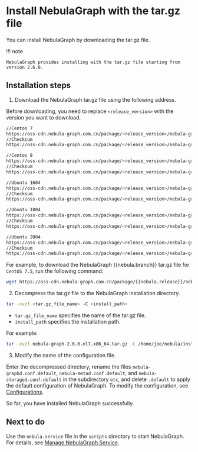 # Install NebulaGraph with the tar.gz file

You can install NebulaGraph by downloading the tar.gz file.

!!! note

    NebulaGraph provides installing with the tar.gz file starting from version 2.6.0.

## Installation steps

1. Download the NebulaGraph tar.gz file using the following address.
  
  Before downloading, you need to replace `<release_version>` with the version you want to download.

  ```bash
  //Centos 7
  https://oss-cdn.nebula-graph.com.cn/package/<release_version>/nebula-graph-<release_version>.el7.x86_64.tar.gz
  //Checksum
  https://oss-cdn.nebula-graph.com.cn/package/<release_version>/nebula-graph-<release_version>.el7.x86_64.tar.gz.sha256sum.txt
  
  //Centos 8
  https://oss-cdn.nebula-graph.com.cn/package/<release_version>/nebula-graph-<release_version>.el8.x86_64.tar.gz
  //Checksum
  https://oss-cdn.nebula-graph.com.cn/package/<release_version>/nebula-graph-<release_version>.el8.x86_64.tar.gz.sha256sum.txt
  
  //Ubuntu 1604
  https://oss-cdn.nebula-graph.com.cn/package/<release_version>/nebula-graph-<release_version>.ubuntu1604.amd64.tar.gz
  //Checksum
  https://oss-cdn.nebula-graph.com.cn/package/<release_version>/nebula-graph-<release_version>.ubuntu1604.amd64.tar.gz.sha256sum.txt
  
  //Ubuntu 1804
  https://oss-cdn.nebula-graph.com.cn/package/<release_version>/nebula-graph-<release_version>.ubuntu1804.amd64.tar.gz
  //Checksum
  https://oss-cdn.nebula-graph.com.cn/package/<release_version>/nebula-graph-<release_version>.ubuntu1804.amd64.tar.gz.sha256sum.txt
  
  //Ubuntu 2004
  https://oss-cdn.nebula-graph.com.cn/package/<release_version>/nebula-graph-<release_version>.ubuntu2004.amd64.tar.gz
  //Checksum
  https://oss-cdn.nebula-graph.com.cn/package/<release_version>/nebula-graph-<release_version>.ubuntu2004.amd64.tar.gz.sha256sum.txt
  ```
  
  For example, to download the NebulaGraph {{nebula.branch}} tar.gz file for `CentOS 7.5`, run the following command:
  
  ```bash
  wget https://oss-cdn.nebula-graph.com.cn/package/{{nebula.release}}/nebula-graph-{{nebula.release}}.el7.x86_64.tar.gz
  ```

2. Decompress the tar.gz file to the NebulaGraph installation directory.

  ```bash
  tar -xvzf <tar.gz_file_name> -C <install_path>
  ```
  
  * `tar.gz_file_name` specifies the name of the tar.gz file.
  * `install_path` specifies the installation path.
  
  For example:
  
  ```bash
  tar -xvzf nebula-graph-2.6.0.el7.x86_64.tar.gz -C /home/joe/nebula/install
  ```

3. Modify the name of the configuration file.
  
  Enter the decompressed directory, rename the files `nebula-graphd.conf.default`, `nebula-metad.conf.default`, and `nebula-storaged.conf.default` in the subdirectory `etc`, and delete `.default` to apply the default configuration of NebulaGraph. To modify the configuration, see [Configurations](../../5.configurations-and-logs/1.configurations/1.configurations.md).

So far, you have installed NebulaGraph successfully.

## Next to do

Use the `nebula.service` file in the `scripts` directory to start NebulaGraph. For details, see [Manage NebulaGraph Service](../manage-service.md).
